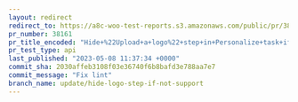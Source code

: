 ```yaml
---
layout: redirect
redirect_to: https://a8c-woo-test-reports.s3.amazonaws.com/public/pr/38161/api/index.html
pr_number: 38161
pr_title_encoded: "Hide+%22Upload+a+logo%22+step+in+Personalize+task+if+theme+doesn%27t+support+it"
pr_test_type: api
last_published: "2023-05-08 11:37:34 +0000"
commit_sha: 2030affeb3108f03e36740f6b8bafd3e788aa7e7
commit_message: "Fix lint"
branch_name: update/hide-logo-step-if-not-support
---
```

